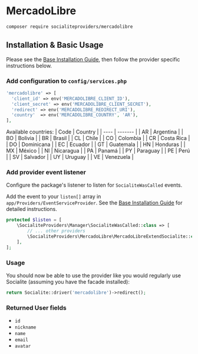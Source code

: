 # MercadoLibre

```bash
composer require socialiteproviders/mercadolibre
```

## Installation & Basic Usage

Please see the [Base Installation Guide](https://socialiteproviders.com/usage/), then follow the provider specific instructions below.

### Add configuration to `config/services.php`

```php
'mercadolibre' => [    
  'client_id' => env('MERCADOLIBRE_CLIENT_ID'),  
  'client_secret' => env('MERCADOLIBRE_CLIENT_SECRET'),  
  'redirect' => env('MERCADOLIBRE_REDIRECT_URI'),
  'country'  => env('MERCADOLIBRE_COUNTRY', 'AR'), 
],
```

Available countries:
| Code | Country |
| ---- | ------- |
| AR | Argentina |
| BO | Bolivia |
| BR | Brasil |
| CL | Chile |
| CO | Colombia |
| CR | Costa Rica |
| DO | Dominicana |
| EC | Ecuador |
| GT | Guatemala |
| HN | Honduras |
| MX | México |
| NI | Nicaragua |
| PA | Panamá |
| PY | Paraguay |
| PE | Perú |
| SV | Salvador |
| UY | Uruguay |
| VE | Venezuela |

### Add provider event listener

Configure the package's listener to listen for `SocialiteWasCalled` events.

Add the event to your `listen[]` array in `app/Providers/EventServiceProvider`. See the [Base Installation Guide](https://socialiteproviders.com/usage/) for detailed instructions.

```php
protected $listen = [
    \SocialiteProviders\Manager\SocialiteWasCalled::class => [
        // ... other providers
        \SocialiteProviders\MercadoLibre\MercadoLibreExtendSocialite::class.'@handle',
    ],
];
```

### Usage

You should now be able to use the provider like you would regularly use Socialite (assuming you have the facade installed):

```php
return Socialite::driver('mercadolibre')->redirect();
```

### Returned User fields

- ``id``
- ``nickname``
- ``name``
- ``email``
- ``avatar``
